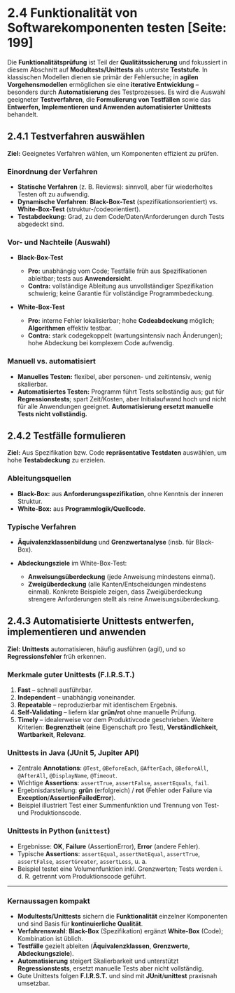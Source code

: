 # 2.4 Funktionalität von Softwarekomponenten testen [Seite: 199]

Die **Funktionalitätsprüfung** ist Teil der **Qualitätssicherung** und fokussiert in diesem Abschnitt auf **Modultests/Unittests** als unterste **Teststufe**. In klassischen Modellen dienen sie primär der Fehlersuche; in **agilen Vorgehensmodellen** ermöglichen sie eine **iterative Entwicklung** – besonders durch **Automatisierung** des Testprozesses. Es wird die Auswahl geeigneter **Testverfahren**, die **Formulierung von Testfällen** sowie das **Entwerfen, Implementieren und Anwenden automatisierter Unittests** behandelt. 

## 2.4.1 Testverfahren auswählen

**Ziel:** Geeignetes Verfahren wählen, um Komponenten effizient zu prüfen. 

### Einordnung der Verfahren

* **Statische Verfahren** (z. B. Reviews): sinnvoll, aber für wiederholtes Testen oft zu aufwendig.
* **Dynamische Verfahren**: **Black-Box-Test** (spezifikationsorientiert) vs. **White-Box-Test** (struktur-/codeorientiert).
* **Testabdeckung**: Grad, zu dem Code/Daten/Anforderungen durch Tests abgedeckt sind. 

### Vor- und Nachteile (Auswahl)

* **Black-Box-Test**

  * **Pro:** unabhängig vom Code; Testfälle früh aus Spezifikationen ableitbar; tests aus **Anwendersicht**.
  * **Contra:** vollständige Ableitung aus unvollständiger Spezifikation schwierig; keine Garantie für vollständige Programmbedeckung. 
* **White-Box-Test**

  * **Pro:** interne Fehler lokalisierbar; hohe **Codeabdeckung** möglich; **Algorithmen** effektiv testbar.
  * **Contra:** stark codegekoppelt (wartungsintensiv nach Änderungen); hohe Abdeckung bei komplexem Code aufwendig. 

### Manuell vs. automatisiert

* **Manuelles Testen:** flexibel, aber personen- und zeitintensiv, wenig skalierbar.
* **Automatisiertes Testen:** Programm führt Tests selbständig aus; gut für **Regressionstests**; spart Zeit/Kosten, aber Initialaufwand hoch und nicht für alle Anwendungen geeignet. **Automatisierung ersetzt manuelle Tests nicht vollständig.**

## 2.4.2 Testfälle formulieren

**Ziel:** Aus Spezifikation bzw. Code **repräsentative Testdaten** auswählen, um hohe **Testabdeckung** zu erzielen. 

### Ableitungsquellen

* **Black-Box:** aus **Anforderungsspezifikation**, ohne Kenntnis der inneren Struktur.
* **White-Box:** aus **Programmlogik/Quellcode**. 

### Typische Verfahren

* **Äquivalenzklassenbildung** und **Grenzwertanalyse** (insb. für Black-Box).
* **Abdeckungsziele** im White-Box-Test:

  * **Anweisungsüberdeckung** (jede Anweisung mindestens einmal).
  * **Zweigüberdeckung** (alle Kanten/Entscheidungen mindestens einmal).
    Konkrete Beispiele zeigen, dass Zweigüberdeckung strengere Anforderungen stellt als reine Anweisungsüberdeckung.

## 2.4.3 Automatisierte Unittests entwerfen, implementieren und anwenden

**Ziel:** **Unittests** automatisieren, häufig ausführen (agil), und so **Regressionsfehler** früh erkennen. 

### Merkmale guter Unittests (F.I.R.S.T.)

1. **Fast** – schnell ausführbar.
2. **Independent** – unabhängig voneinander.
3. **Repeatable** – reproduzierbar mit identischem Ergebnis.
4. **Self-Validating** – liefern klar **grün/rot** ohne manuelle Prüfung.
5. **Timely** – idealerweise vor dem Produktivcode geschrieben.
   Weitere Kriterien: **Begrenztheit** (eine Eigenschaft pro Test), **Verständlichkeit**, **Wartbarkeit**, **Relevanz**. 

### Unittests in Java (JUnit 5, Jupiter API)

* Zentrale **Annotations**: `@Test`, `@BeforeEach`, `@AfterEach`, `@BeforeAll`, `@AfterAll`, `@DisplayName`, `@Timeout`.
* Wichtige **Assertions**: `assertTrue`, `assertFalse`, `assertEquals`, `fail`.
* Ergebnisdarstellung: **grün** (erfolgreich) / **rot** (Fehler oder Failure via **Exception**/**AssertionFailedError**).
* Beispiel illustriert Test einer Summenfunktion und Trennung von Test- und Produktionscode.

### Unittests in Python (`unittest`)

* Ergebnisse: **OK**, **Failure** (AssertionError), **Error** (andere Fehler).
* Typische **Assertions**: `assertEqual`, `assertNotEqual`, `assertTrue`, `assertFalse`, `assertGreater`, `assertLess`, u. a.
* Beispiel testet eine Volumenfunktion inkl. Grenzwerten; Tests werden i. d. R. getrennt vom Produktionscode geführt. 

---

### Kernaussagen kompakt

* **Modultests/Unittests** sichern die **Funktionalität** einzelner Komponenten und sind Basis für **kontinuierliche Qualität**. 
* **Verfahrenswahl**: **Black-Box** (Spezifikation) ergänzt **White-Box** (Code); Kombination ist üblich. 
* **Testfälle** gezielt ableiten (**Äquivalenzklassen**, **Grenzwerte**, **Abdeckungsziele**). 
* **Automatisierung** steigert Skalierbarkeit und unterstützt **Regressionstests**, ersetzt manuelle Tests aber nicht vollständig. 
* Gute Unittests folgen **F.I.R.S.T.** und sind mit **JUnit**/**unittest** praxisnah umsetzbar.
